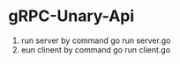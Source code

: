 # gRPC-Unary-Api
1. run server by command go run server.go
2. eun clinent by command go run client.go
